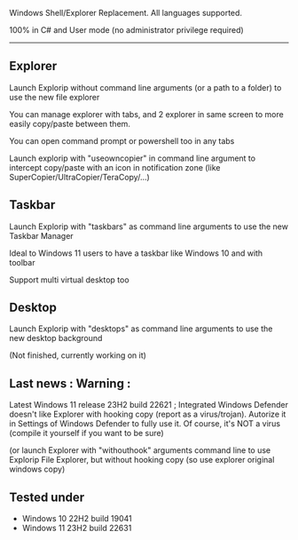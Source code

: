 Windows Shell/Explorer Replacement. All languages supported.

100% in C# and User mode (no administrator privilege required)

------------

Explorer
--------
Launch Explorip without command line arguments (or a path to a folder) to use the new file explorer

You can manage explorer with tabs, and 2 explorer in same screen to more easily copy/paste between them.

You can open command prompt or powershell too in any tabs

Launch explorip with "useowncopier" in command line argument to intercept copy/paste with an icon in notification zone (like SuperCopier/UltraCopier/TeraCopy/...)



Taskbar
-------
Launch Explorip with "taskbars" as command line arguments to use the new Taskbar Manager

Ideal to Windows 11 users to have a taskbar like Windows 10 and with toolbar

Support multi virtual desktop too



Desktop
-------
Launch Explorip with "desktops" as command line arguments to use the new desktop background

(Not finished, currently working on it)



Last news : Warning :
---------------------
Latest Windows 11 release 23H2 build 22621 ; Integrated Windows Defender doesn't like Explorer with hooking copy (report as a virus/trojan). Autorize it in Settings of Windows Defender to fully use it. Of course, it's NOT a virus (compile it yourself if you want to be sure)

(or launch Explorer with "withouthook" arguments command line to use Explorip File Explorer, but without hooking copy (so use explorer original windows copy)



Tested under
------------
- Windows 10 22H2 build 19041
- Windows 11 23H2 build 22631
